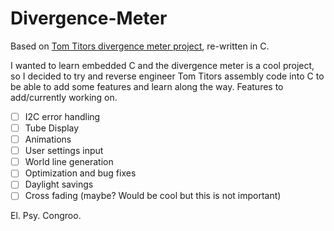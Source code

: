 # Divergence-Meter
Based on [Tom Titors divergence meter project](http://brotoro.com/dm/index.html), re-written in C.                                                

I wanted to learn embedded C and the divergence meter is a cool project, so I decided to try and reverse engineer Tom Titors assembly code into C to be able to add some features and learn along the way.
Features to add/currently working on.

- [ ] I2C error handling
- [ ] Tube Display
- [ ] Animations
- [ ] User settings input
- [ ] World line generation
- [ ] Optimization and bug fixes
- [ ] Daylight savings
- [ ] Cross fading (maybe? Would be cool but this is not important)

El. Psy. Congroo.
